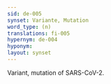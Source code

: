 ```yaml
---
sid: de-005
synset: Variante, Mutation
word_type: (n)
translations: fi-005
hypernym: de-004
hyponym: 
layout: synset
---
```

Variant, mutation of SARS-CoV-2.